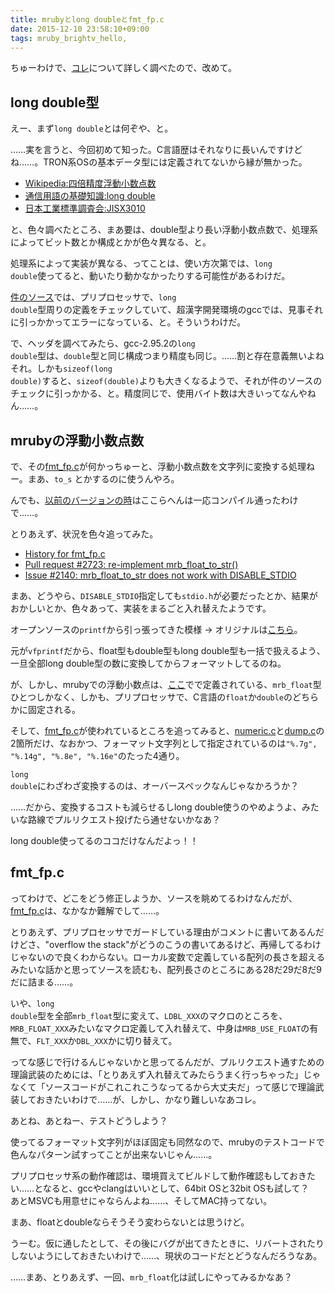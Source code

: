 ```yaml
---
title: mrubyとlong doubleとfmt_fp.c
date: 2015-12-10 23:58:10+09:00
tags: mruby_brightv_hello, 
---
```

ちゅーわけで、<a href="/2015/12/10/mruby-120.html">コレ</a>について詳しく調べたので、改めて。

<h2>long double型</h2>

えー、まず<code>long double</code>とは何ぞや、と。

……実を言うと、今回初めて知った。C言語歴はそれなりに長いんですけどね……。TRON系OSの基本データ型には定義されてないから縁が無かった。

<ul><li><a href="https://ja.wikipedia.org/wiki/%E5%9B%9B%E5%80%8D%E7%B2%BE%E5%BA%A6%E6%B5%AE%E5%8B%95%E5%B0%8F%E6%95%B0%E7%82%B9%E6%95%B0" target="_blank">Wikipedia:四倍精度浮動小数点数</a></li>
<li><a href="http://www.wdic.org/w/TECH/long%20double" target="_blank">通信用語の基礎知識:long double</a></li>
<li><a href="http://www.jisc.go.jp/app/pager?%23jps.JPSH0090D:JPSO0020:/JPS/JPSO0090.jsp=&amp;RKKNP_vJISJISNO=X3010" target="_blank">日本工業標準調査会:JISX3010</a></li></ul>

と、色々調べたところ、まあ要は、double型より長い浮動小数点数で、処理系によってビット数とか構成とかが色々異なる、と。

処理系によって実装が異なる、ってことは、使い方次第では、<code>long double</code>使ってると、動いたり動かなかったりする可能性があるわけだ。

<a href="https://github.com/mruby/mruby/blob/22464fe5a0a10f2b077eaba109ce1e912e4a77de/src/fmt_fp.c" target="_blank">件のソース</a>では、プリプロセッサで、<code>long double</code>型周りの定義をチェックしていて、超漢字開発環境のgccでは、見事それに引っかかってエラーになっている、と。そういうわけだ。

で、ヘッダを調べてみたら、gcc-2.95.2の<code>long double</code>型は、<code>double</code>型と同じ構成つまり精度も同じ。……割と存在意義無いよねそれ。しかも<code>sizeof(long double)</code>すると、<code>sizeof(double)</code>よりも大きくなるようで、それが件のソースのチェックに引っかかる、と。精度同じで、使用バイト数は大きいってなんやねん……。

<h2>mrubyの浮動小数点数</h2>
で、その<a href="https://github.com/mruby/mruby/blob/22464fe5a0a10f2b077eaba109ce1e912e4a77de/src/fmt_fp.c" target="_blank">fmt_fp.c</a>が何かっちゅーと、浮動小数点数を文字列に変換する処理ねー。まあ、<code>to_s</code> とかするのに使うんやろ。

んでも、<a href="/2014/07/26/mruby.html">以前のバージョンの時</a>はここらへんは一応コンパイル通ったわけで……。

とりあえず、状況を色々追ってみた。
<ul><li><a href="https://github.com/mruby/mruby/commits/master/src/fmt_fp.c" target="_blank">History for fmt_fp.c</a></li>
<li><a href="https://github.com/mruby/mruby/pull/2723" target="_blank">Pull request #2723: re-implement mrb_float_to_str()</a></li>
<li><a href="https://github.com/mruby/mruby/issues/2140" target="_blank">Issue #2140: mrb_float_to_str does not work with DISABLE_STDIO</a></li></ul>

まあ、どうやら、<code>DISABLE_STDIO</code>指定しても<code>stdio.h</code>が必要だったとか、結果がおかしいとか、色々あって、実装をまるごと入れ替えたようです。

オープンソースの<code>printf</code>から引っ張ってきた模様 → オリジナルは<a href="http://git.musl-libc.org/cgit/musl/tree/src/stdio/vfprintf.c" target="_blank">こちら</a>。

元が<code>vfprintf</code>だから、float型もdouble型もlong double型も一括で扱えるよう、一旦全部long double型の数に変換してからフォーマットしてるのね。

が、しかし、mrubyでの浮動小数点は、<a href="https://github.com/mruby/mruby/blob/22464fe5a0a10f2b077eaba109ce1e912e4a77de/include/mruby/value.h" target="_blank">ここ</a>で<code></code>で定義されている、<code>mrb_float</code>型ひとつしかなく、しかも、プリプロセッサで、C言語の<code>float</code>か<code>double</code>のどちらかに固定される。

そして、<a href="https://github.com/mruby/mruby/blob/22464fe5a0a10f2b077eaba109ce1e912e4a77de/src/fmt_fp.c" target="_blank">fmt_fp.c</a>が使われているところを追ってみると、<a href="https://github.com/mruby/mruby/blob/5c405dea3d3e26f62877959c75a50fbaf1ece6a4/src/numeric.c" target="_blank">numeric.c</a>と<a href="https://github.com/mruby/mruby/blob/5c405dea3d3e26f62877959c75a50fbaf1ece6a4/src/dump.c" target="_blank">dump.c</a>の2箇所だけ、なおかつ、フォーマット文字列として指定されているのは<code>"%.7g", "%.14g", "%.8e", "%.16e"</code>のたった4通り。

<code>long double</code>にわざわざ変換するのは、オーバースペックなんじゃなかろうか？

……だから、変換するコストも減らせるしlong double使うのやめようよ、みたいな路線でプルリクエスト投げたら通せないかなあ？

long double使ってるのココだけなんだよっ！！

<h2>fmt_fp.c</h2>
ってわけで、どこをどう修正しようか、ソースを眺めてるわけなんだが、<a href="https://github.com/mruby/mruby/blob/22464fe5a0a10f2b077eaba109ce1e912e4a77de/src/fmt_fp.c" target="_blank">fmt_fp.c</a>は、なかなか難解でして……。

とりあえず、プリプロセッサでガードしている理由がコメントに書いてあるんだけどさ、"overflow the stack"がどうのこうの書いてあるけど、再帰してるわけじゃないので良くわからない。ローカル変数で定義している配列の長さを超えるみたいな話かと思ってソースを読むも、配列長さのところにある28だ29だ8だ9だに詰まる……。

いや、<code>long double</code>型を全部<code>mrb_float</code>型に変えて、<code>LDBL_XXX</code>のマクロのところを、<code>MRB_FLOAT_XXX</code>みたいなマクロ定義して入れ替えて、中身は<code>MRB_USE_FLOAT</code>の有無で、<code>FLT_XXX</code>か<code>DBL_XXX</code>かに切り替えて。

ってな感じで行けるんじゃないかと思ってるんだが、プルリクエスト通すための理論武装のためには、「とりあえず入れ替えてみたらうまく行っちゃった」じゃなくて「ソースコードがこれこれこうなってるから大丈夫だ」って感じで理論武装しておきたいわけで……が、しかし、かなり難しいなあコレ。

あとね、あとねー、テストどうしよう？

使ってるフォーマット文字列がほぼ固定も同然なので、mrubyのテストコードで色んなパターン試すってことが出来ないじゃん……。

プリプロセッサ系の動作確認は、環境買えてビルドして動作確認もしておきたい……となると、gccやclangはいいとして、64bit OSと32bit OSも試して？　あとMSVCも用意せにゃならんよね……、そしてMAC持ってない。

まあ、floatとdoubleならそうそう変わらないとは思うけど。

うーむ。仮に通したとして、その後にバグが出てきたときに、リバートされたりしないようにしておきたいわけで……、現状のコードだとどうなんだろうなあ。

……まあ、とりあえず、一回、<code>mrb_float</code>化は試しにやってみるかなあ？
